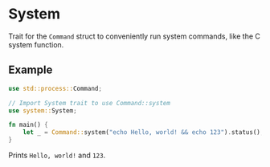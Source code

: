 # System

Trait for the `Command` struct to conveniently run system commands, like the C system function.

## Example

```rust
use std::process::Command;

// Import System trait to use Command::system
use system::System;

fn main() {
    let _ = Command::system("echo Hello, world! && echo 123").status();
}
```

Prints `Hello, world!` and `123`.
